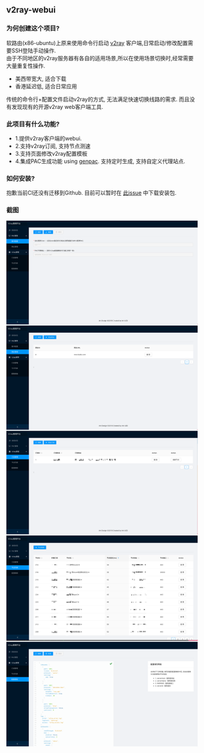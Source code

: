 ## v2ray-webui
### 为何创建这个项目?
软路由(x86-ubuntu)上原来使用命令行启动 [v2ray](https://github.com/v2ray/v2ray-core) 客户端,日常启动/修改配置需要SSH登陆手动操作.  
由于不同地区的v2ray服务器有各自的适用场景,所以在使用场景切换时,经常需要大量重复性操作.
* 美西带宽大, 适合下载
* 香港延迟低, 适合日常应用  

传统的命令行+配置文件启动v2ray的方式, 无法满足快速切换线路的需求. 而且没有发现现有的开源v2ray web客户端工具.

### 此项目有什么功能?
* 1.提供v2ray客户端的webui.
* 2.支持v2ray订阅, 支持节点测速
* 3.支持页面修改v2ray配置模板
* 4.集成PAC生成功能 using [genpac](https://github.com/JinnLynn/genpac). 支持定时生成, 支持自定义代理站点.

### 如何安装?
抱歉当前CI还没有迁移到Github. 目前可以暂时在 [此issue](https://github.com/cntechpower/v2ray-webui/issues/2) 中下载安装包.

### 截图
![PAC基本配置](./docs/pac_base.png)  
![PAC自定义站点](./docs/pac_websites.png)  
![V2ray订阅管理](./docs/v2ray_subscription.png)  
![V2ray节点管理](./docs/v2ray_nodes.png)
![V2ray配置模板](./docs/v2ray_config.png)
